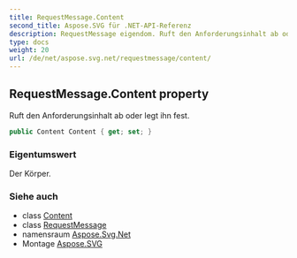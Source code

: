 ```yaml
---
title: RequestMessage.Content
second_title: Aspose.SVG für .NET-API-Referenz
description: RequestMessage eigendom. Ruft den Anforderungsinhalt ab oder legt ihn fest.
type: docs
weight: 20
url: /de/net/aspose.svg.net/requestmessage/content/
---
```

## RequestMessage.Content property

Ruft den Anforderungsinhalt ab oder legt ihn fest.

```csharp
public Content Content { get; set; }
```

### Eigentumswert

Der Körper.

### Siehe auch

* class [Content](../../content/)
* class [RequestMessage](../)
* namensraum [Aspose.Svg.Net](../../requestmessage/)
* Montage [Aspose.SVG](../../../)


